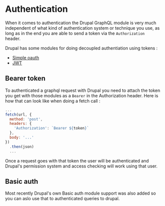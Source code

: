# Authentication

When it comes to authentication the Drupal GraphQL module is very much independent of what kind of authentication system or technique you use, as long as in the end you are able to send a token via the `Authorization` header.

Drupal has some modules for doing decoupled authentiation using tokens :

* [Simple oauth](https://www.drupal.org/project/simple_oauth)
* [JWT](https://www.drupal.org/project/jwt)

## Bearer token

To authenticated a graphql request with Drupal you need to attach the token you get with those modules as a `Bearer` in the Authorization header. Here is how that can look like when doing a fetch call :

```javascript
...
fetch(url, {
  method: 'post',
  headers: {
    'Authorization': `Bearer ${token}`
  },
  body: '...'
})
  .then(json)
  ...
```

Once a request goes with that token the user will be authenticated and Drupal's permission system and access checking will work using that user.

## Basic auth

Most recently Drupal's own Basic auth module support was also added so you can aslo use that to authenticated queries to drupal.
